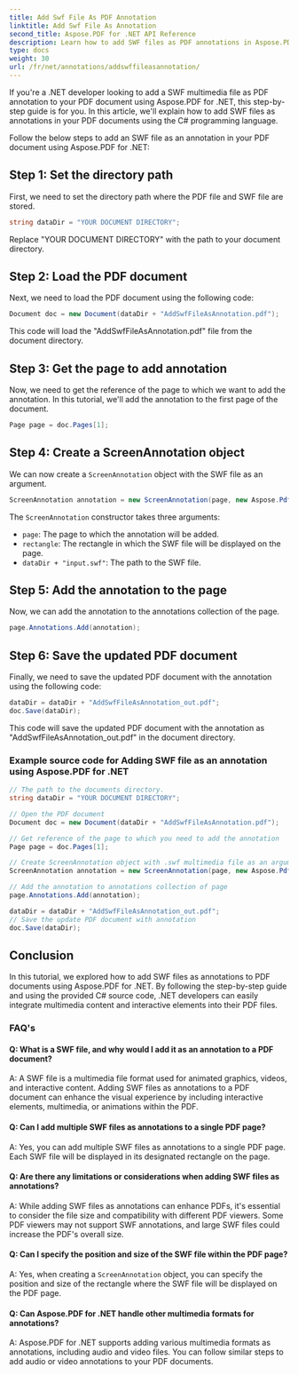 ```yaml
---
title: Add Swf File As PDF Annotation
linktitle: Add Swf File As Annotation
second_title: Aspose.PDF for .NET API Reference
description: Learn how to add SWF files as PDF annotations in Aspose.PDF for .NET with this step-by-step guide.
type: docs
weight: 30
url: /fr/net/annotations/addswffileasannotation/
---
```

If you're a .NET developer looking to add a SWF multimedia file as PDF annotation to your PDF document using Aspose.PDF for .NET, this step-by-step guide is for you. In this article, we'll explain how to add SWF files as annotations in your PDF documents using the C# programming language. 

Follow the below steps to add an SWF file as an annotation in your PDF document using Aspose.PDF for .NET:

## Step 1: Set the directory path

First, we need to set the directory path where the PDF file and SWF file are stored. 

```csharp
string dataDir = "YOUR DOCUMENT DIRECTORY";
```

Replace "YOUR DOCUMENT DIRECTORY" with the path to your document directory.

## Step 2: Load the PDF document

Next, we need to load the PDF document using the following code:

```csharp
Document doc = new Document(dataDir + "AddSwfFileAsAnnotation.pdf");
```

This code will load the "AddSwfFileAsAnnotation.pdf" file from the document directory.

## Step 3: Get the page to add annotation

Now, we need to get the reference of the page to which we want to add the annotation. In this tutorial, we'll add the annotation to the first page of the document.

```csharp
Page page = doc.Pages[1];
```

## Step 4: Create a ScreenAnnotation object

We can now create a `ScreenAnnotation` object with the SWF file as an argument.

```csharp
ScreenAnnotation annotation = new ScreenAnnotation(page, new Aspose.Pdf.Rectangle(0, 400, 600, 700), dataDir + "input.swf");
```

The `ScreenAnnotation` constructor takes three arguments:

- `page`: The page to which the annotation will be added.
- `rectangle`: The rectangle in which the SWF file will be displayed on the page.
- `dataDir + "input.swf"`: The path to the SWF file.

## Step 5: Add the annotation to the page

Now, we can add the annotation to the annotations collection of the page.

```csharp
page.Annotations.Add(annotation);
```

## Step 6: Save the updated PDF document

Finally, we need to save the updated PDF document with the annotation using the following code:

```csharp
dataDir = dataDir + "AddSwfFileAsAnnotation_out.pdf";
doc.Save(dataDir);
```

This code will save the updated PDF document with the annotation as "AddSwfFileAsAnnotation_out.pdf" in the document directory.

### Example source code for Adding SWF file as an annotation using Aspose.PDF for .NET

```csharp
// The path to the documents directory.
string dataDir = "YOUR DOCUMENT DIRECTORY";

// Open the PDF document
Document doc = new Document(dataDir + "AddSwfFileAsAnnotation.pdf");

// Get reference of the page to which you need to add the annotation
Page page = doc.Pages[1];

// Create ScreenAnnotation object with .swf multimedia file as an argument
ScreenAnnotation annotation = new ScreenAnnotation(page, new Aspose.Pdf.Rectangle(0, 400, 600, 700), dataDir + "input.swf");

// Add the annotation to annotations collection of page
page.Annotations.Add(annotation);

dataDir = dataDir + "AddSwfFileAsAnnotation_out.pdf";
// Save the update PDF document with annotation
doc.Save(dataDir);
```        

## Conclusion

In this tutorial, we explored how to add SWF files as annotations to PDF documents using Aspose.PDF for .NET. By following the step-by-step guide and using the provided C# source code, .NET developers can easily integrate multimedia content and interactive elements into their PDF files.

### FAQ's

#### Q: What is a SWF file, and why would I add it as an annotation to a PDF document?

A: A SWF file is a multimedia file format used for animated graphics, videos, and interactive content. Adding SWF files as annotations to a PDF document can enhance the visual experience by including interactive elements, multimedia, or animations within the PDF.

#### Q: Can I add multiple SWF files as annotations to a single PDF page?

A: Yes, you can add multiple SWF files as annotations to a single PDF page. Each SWF file will be displayed in its designated rectangle on the page.

#### Q: Are there any limitations or considerations when adding SWF files as annotations?

A: While adding SWF files as annotations can enhance PDFs, it's essential to consider the file size and compatibility with different PDF viewers. Some PDF viewers may not support SWF annotations, and large SWF files could increase the PDF's overall size.

#### Q: Can I specify the position and size of the SWF file within the PDF page?

A: Yes, when creating a `ScreenAnnotation` object, you can specify the position and size of the rectangle where the SWF file will be displayed on the PDF page.

#### Q: Can Aspose.PDF for .NET handle other multimedia formats for annotations?

A: Aspose.PDF for .NET supports adding various multimedia formats as annotations, including audio and video files. You can follow similar steps to add audio or video annotations to your PDF documents.